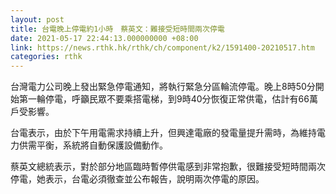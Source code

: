 ```yaml
---
layout: post
title: 台電晚上停電約1小時　蔡英文：難接受短時間兩次停電
date: 2021-05-17 22:44:13.000000000 +08:00
link: https://news.rthk.hk/rthk/ch/component/k2/1591400-20210517.htm
categories: rthk
---
```


台灣電力公司晚上發出緊急停電通知，將執行緊急分區輪流停電。晚上8時50分開始第一輪停電，呼籲民眾不要乘搭電梯，到9時40分恢復正常供電，估計有66萬戶受影響。

台電表示，由於下午用電需求持續上升，但興達電廠的發電量提升需時，為維持電力供需平衡，系統將自動保護設備動作。

蔡英文總統表示，對於部分地區臨時暫停供電感到非常抱歉，很難接受短時間兩次停電，她表示，台電必須徹查並公布報告，說明兩次停電的原因。
